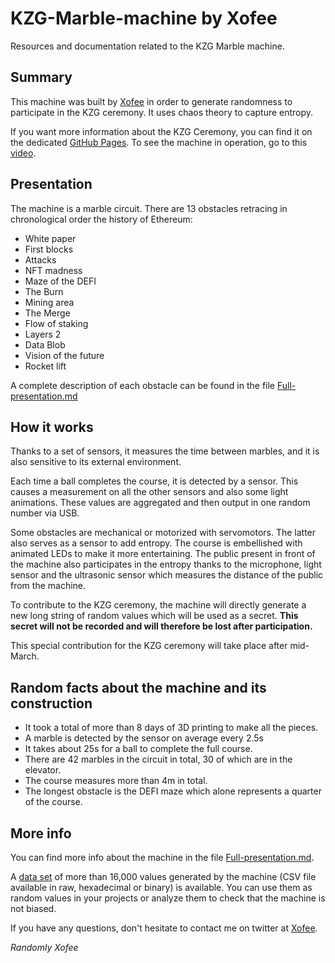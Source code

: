 # KZG-Marble-machine by Xofee

Resources and documentation related to the KZG Marble machine.

## Summary

This machine was built by [Xofee](https://twitter.com/Xofee3) in order to generate randomness to participate in the KZG ceremony.
It uses chaos theory to capture entropy.

If you want more information about the KZG Ceremony, you can find it on the dedicated [GitHub Pages](https://github.com/ethereum/kzg-ceremony).
To see the machine in operation, go to this [video](https://www.youtube.com/watch?v=zKrcUxOeBF4).

## Presentation

The machine is a marble circuit. There are 13 obstacles retracing in chronological order the history of Ethereum:

- White paper
- First blocks
- Attacks
- NFT madness
- Maze of the DEFI
- The Burn
- Mining area
- The Merge
- Flow of staking
- Layers 2
- Data Blob
- Vision of the future
- Rocket lift

A complete description of each obstacle can be found in the file [Full-presentation.md](/Full-presentation.md)

## How it works

Thanks to a set of sensors, it measures the time between marbles, and it is also sensitive to its external environment.

Each time a ball completes the course, it is detected by a sensor. This causes a measurement on all the other sensors and also some light animations.
These values are aggregated and then output in one random number via USB.

Some obstacles are mechanical or motorized with servomotors. The latter also serves as a sensor to add entropy.
The course is embellished with animated LEDs to make it more entertaining.
The public present in front of the machine also participates in the entropy thanks to the microphone, light sensor and the ultrasonic sensor which measures the distance of the public from the machine.

To contribute to the KZG ceremony, the machine will directly generate a new long string of random values which will be used as a secret.
**This secret will not be recorded and will therefore be lost after participation.**

This special contribution for the KZG ceremony will take place after mid-March.

## Random facts about the machine and its construction

- It took a total of more than 8 days of 3D printing to make all the pieces.
- A marble is detected by the sensor on average every 2.5s
- It takes about 25s for a ball to complete the full course.
- There are 42 marbles in the circuit in total, 30 of which are in the elevator.
- The course measures more than 4m in total.
- The longest obstacle is the DEFI maze which alone represents a quarter of the course.

## More info


You can find more info about the machine in the file [Full-presentation.md](/Full-presentation.md).

A [data set](/Data) of more than 16,000 values generated by the machine (CSV file available in raw, hexadecimal or binary) is available.
You can use them as random values in your projects or analyze them to check that the machine is not biased.

If you have any questions, don't hesitate to contact me on twitter at [Xofee](https://twitter.com/Xofee3).




*Randomly Xofee*



